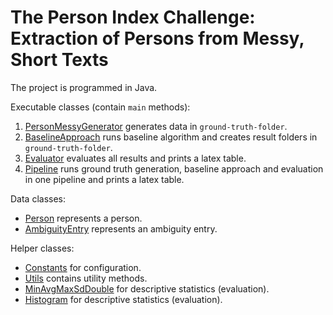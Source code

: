 # The Person Index Challenge: Extraction of Persons from Messy, Short Texts

The project is programmed in Java.

Executable classes (contain `main` methods):
1. [PersonMessyGenerator](src/main/java/de/dfki/sds/personindex/PersonMessyGenerator.java) generates data in `ground-truth-folder`.
2. [BaselineApproach](src/main/java/de/dfki/sds/personindex/BaselineApproach.java) runs baseline algorithm and creates result folders in `ground-truth-folder`.
3. [Evaluator](src/main/java/de/dfki/sds/personindex/Evaluator.java) evaluates all results and prints a latex table.
4. [Pipeline](src/main/java/de/dfki/sds/personindex/Pipeline.java) runs ground truth generation, baseline approach and evaluation in one pipeline and prints a latex table.

Data classes:
* [Person](src/main/java/de/dfki/sds/personindex/Person.java) represents a person.
* [AmbiguityEntry](src/main/java/de/dfki/sds/personindex/AmbiguityEntry.java) represents an ambiguity entry.

Helper classes:
* [Constants](src/main/java/de/dfki/sds/personindex/Constants.java) for configuration.
* [Utils](src/main/java/de/dfki/sds/personindex/Utils.java) contains utility methods.
* [MinAvgMaxSdDouble](src/main/java/de/dfki/sds/personindex/MinAvgMaxSdDouble.java) for descriptive statistics (evaluation).
* [Histogram](src/main/java/de/dfki/sds/personindex/Histogram.java) for descriptive statistics (evaluation).
